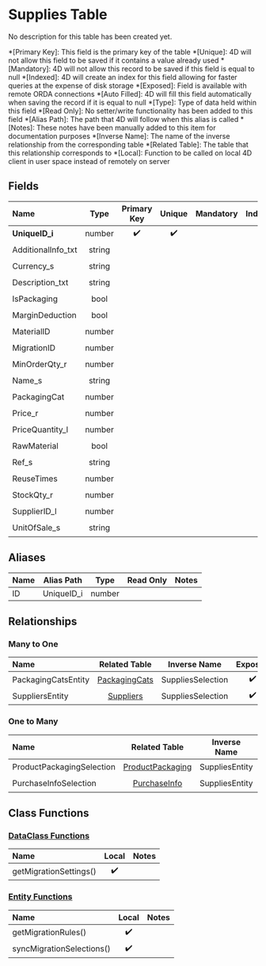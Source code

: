 ﻿# Supplies Table
No description for this table has been created yet.

*[Primary Key]: This field is the primary key of the table
*[Unique]: 4D will not allow this field to be saved if it contains a value already used
*[Mandatory]: 4D will not allow this record to be saved if this field is equal to null
*[Indexed]: 4D will create an index for this field allowing for faster queries at the expense of disk storage
*[Exposed]: Field is available with remote ORDA connections
*[Auto Filled]: 4D will fill this field automatically when saving the record if it is equal to null
*[Type]: Type of data held within this field
*[Read Only]: No setter/write functionality has been added to this field
*[Alias Path]: The path that 4D will follow when this alias is called
*[Notes]: These notes have been manually added to this item for documentation purposes
*[Inverse Name]: The name of the inverse relationship from the corresponding table
*[Related Table]: The table that this relationship corresponds to
*[Local]: Function to be called on local 4D client in user space instead of remotely on server
## Fields

|Name|Type|Primary Key|Unique|Mandatory|Indexed|Exposed|Auto Filled|Notes|
|:---|:---:|:---:|:---:|:---:|:---:|:---:|:---:|:---:|
|**UniqueID_i**|number|✔️|✔️||✔️|✔️|✔️||
|AdditionalInfo_txt|string|||||✔️|||
|Currency_s|string|||||✔️|||
|Description_txt|string|||||✔️|||
|IsPackaging|bool|||||✔️|||
|MarginDeduction|bool|||||✔️|||
|MaterialID|number||||✔️|✔️|||
|MigrationID|number|||||✔️|||
|MinOrderQty_r|number|||||✔️|||
|Name_s|string|||||✔️|||
|PackagingCat|number|||||✔️|||
|Price_r|number|||||✔️|||
|PriceQuantity_l|number|||||✔️|||
|RawMaterial|bool|||||✔️|||
|Ref_s|string|||||✔️|||
|ReuseTimes|number|||||✔️|||
|StockQty_r|number|||||✔️|||
|SupplierID_l|number||||✔️|✔️|||
|UnitOfSale_s|string|||||✔️|||

## Aliases

|Name|Alias Path|Type|Read Only|Notes|
|:---|:---:|:---:|:---:|:---:|
|ID|UniqueID_i|number|||

## Relationships
### Many to One

|Name|Related Table|Inverse Name|Exposed|Notes|
|:---|:---:|:---:|:---:|:---:|
|PackagingCatsEntity|[PackagingCats](PackagingCats.md)|SuppliesSelection|✔️||
|SuppliersEntity|[Suppliers](Suppliers.md)|SuppliesSelection|✔️||

### One to Many

|Name|Related Table|Inverse Name|Exposed|Notes|
|:---|:---:|:---:|:---:|:---:|
|ProductPackagingSelection|[ProductPackaging](ProductPackaging.md)|SuppliesEntity|✔️||
|PurchaseInfoSelection|[PurchaseInfo](PurchaseInfo.md)|SuppliesEntity|✔️||

## Class Functions

### [DataClass Functions](https://github.com/synthotec/SynthoTec-4D/blob/main/Project/Sources/Classes/Supplies.4dm)

|Name|Local|Notes|
|:---|:---:|:---:|
|getMigrationSettings()|✔️||

### [Entity Functions](https://github.com/synthotec/SynthoTec-4D/blob/main/Project/Sources/Classes/SuppliesEntity.4dm)

|Name|Local|Notes|
|:---|:---:|:---:|
|getMigrationRules()|✔️||
|syncMigrationSelections()|✔️||